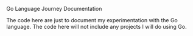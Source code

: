 Go Language Journey Documentation

The code here are just to document my experimentation with the Go
language. The code here will not include any projects I will do using
Go.